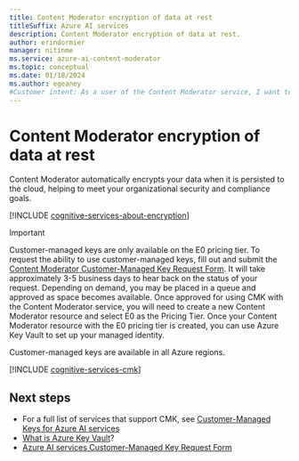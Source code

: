 ```yaml
---
title: Content Moderator encryption of data at rest
titleSuffix: Azure AI services
description: Content Moderator encryption of data at rest.
author: erindormier
manager: nitinme
ms.service: azure-ai-content-moderator
ms.topic: conceptual
ms.date: 01/18/2024
ms.author: egeaney
#Customer intent: As a user of the Content Moderator service, I want to learn how encryption at rest works.
---
```


# Content Moderator encryption of data at rest

Content Moderator automatically encrypts your data when it is persisted to the cloud, helping to meet your organizational security and compliance goals.

[!INCLUDE [cognitive-services-about-encryption](../includes/cognitive-services-about-encryption.md)]

> [!IMPORTANT]
> Customer-managed keys are only available on the E0 pricing tier. To request the ability to use customer-managed keys, fill out and submit the [Content Moderator Customer-Managed Key Request Form](https://aka.ms/cogsvc-cmk). It will take approximately 3-5 business days to hear back on the status of your request. Depending on demand, you may be placed in a queue and approved as space becomes available. Once approved for using CMK with the Content Moderator service, you will need to create a new Content Moderator resource and select E0 as the Pricing Tier. Once your Content Moderator resource with the E0 pricing tier is created, you can use Azure Key Vault to set up your managed identity.

Customer-managed keys are available in all Azure regions.

[!INCLUDE [cognitive-services-cmk](../includes/configure-customer-managed-keys.md)]

## Next steps

* For a full list of services that support CMK, see [Customer-Managed Keys for Azure AI services](../encryption/cognitive-services-encryption-keys-portal.md)
* [What is Azure Key Vault](/azure/key-vault/general/overview)?
* [Azure AI services Customer-Managed Key Request Form](https://aka.ms/cogsvc-cmk)

